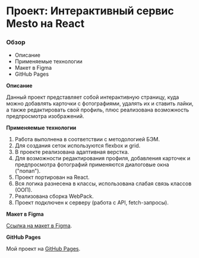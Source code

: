 # Проект: Интерактивный сервис Mesto на React


### Обзор
* Описание
* Применяемые технологии
* Макет в Figma
* GitHub Pages


**Описание**

Данный проект представляет собой интерактивную страницу, куда можно добавлять карточки с фотографиями, удалять их и ставить лайки, а также редактировать свой профиль, плюс реализована возможность предпросмотра изображений. 


**Применяемые технологии**

1. Работа выполнена в соответствии с методологией БЭМ.
2. Для создания сеток используются flexbox и grid.
3. В проекте реализована адаптивная верстка.
4. Для возможности редактирования профиля, добавления карточек и предпросмотра фотографий применяются диалоговые окна ("попап").
5. Проект портирован на React.
6. Вся логика разнесена в классы, использована слабая связь классов (ООП).
7. Реализована сборка WebPack. 
8. Проект подключен к серверу (работа с API, fetch-запросы).


**Макет в Figma**

[Ссылка на макет в Figma](https://www.figma.com/file/2cn9N9jSkmxD84oJik7xL7/JavaScript.-Sprint-4?node-id=0%3A1).


**GitHub Pages**

Мой проект на [GitHub Pages](https://tatyanakarpova.github.io/mesto/).

